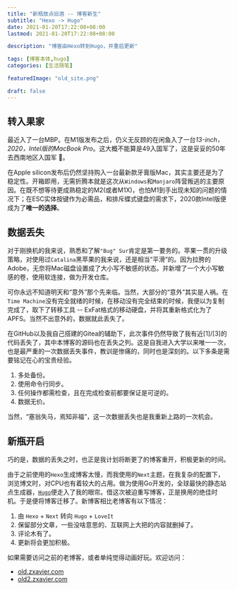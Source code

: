 ```yaml
---
title: "新瓶放点旧酒 -- 博客新生"
subtitle: "Hexo -> Hugo"
date: 2021-01-20T17:22:08+08:00
lastmod: 2021-01-20T17:22:08+08:00

description: "博客由Hexo转到Hugo，并重启更新"

tags: [博客本体,hugo]
categories: [生活随笔]

featuredImage: "old_site.png"

draft: false
---
```

<!--more-->

## 转入果家

最近入了一台MBP。在M1版发布之后，仍义无反顾的在闲鱼入了一台*13-inch，2020，Intel版的MacBook Pro*。这大概不能算是49入国军了，这是妥妥的50年去西南地区入国军 :dog:。

在Apple silicon发布后仍然坚持购入一台最新款牙膏版Mac，其实主要还是为了稳定性。开箱即用，无需折腾本就是这次从`Windows`和`Manjaro`阵营叛逃的主要原因。在既不想等待更成熟稳定的M2(或者M1X)，也怕M1到手出现未知的问题的情况下；在ESC实体按键作为必需品，和排斥蝶式键盘的需求下，2020款Intel版便成为了**唯一的选择**。

## 数据丢失

对于刚换机的我来说，熟悉和了解`"Bug" Sur`肯定是第一要务的。苹果一贯的升级策略，对使用过`Catalina`黑苹果的我来说，还是相当“平滑”的。因为拉胯的Adobe，无奈将Mac磁盘设置成了大小写不敏感的状态。并新增了一个大小写敏感的卷，使用软连接，做为开发仓库。

可你永远不知道明天和“意外”那个先来临。当然，大部分的“意外”其实是人祸。在`Time Machine`没有完全就绪的时候，在移动没有完全结束的时候，我便以为复制完成了，取下了转移工具 -- ExFat格式的移动硬盘，并将其重新格式化为了APFS。当然不出意外的，数据就此丢失了。

在GitHub以及我自己搭建的Gitea的辅助下，此次事件仍然导致了我有近[1]/[3]的代码丢失了，其中本博客的源码也在丢失之列。这是自我进入大学以来唯一一次，也是最严重的一次数据丢失事件，教训是惨痛的，同时也是深刻的。以下多条是需要铭记在心的宝贵经验。

1. 多处备份。
2. 使用命令行同步。
3. 任何操作都需检查，且在完成检查前都要保证是可逆的。
4. 数据无价。

当然，“塞翁失马，焉知非福”，这一次数据丢失也是我重新上路的一次机会。

## 新瓶开启

巧的是，数据的丢失之时，也正是我计划将断更了的博客重开，积极更新的时间。

由于之前使用的`Hexo`生成博客太慢，而我使用的`Next`主题，在我复杂的配置下，浏览博文时，对CPU也有着较大的占用。做为使用Go开发的，全球最快的静态站点生成器，[`Hugo`](https://gohugo.io/)便走入了我的眼帘。借这次被迫重写博客，正是换用的绝佳时机。于是便将博客迁移了。新博客相比老博客有以下情况：

1. 由 `Hexo` + `Next` 转向 `Hugo` + `LoveIt`
2. 保留部分文章，一些没啥意思的、互联网上大把的内容就删掉了。
3. 评论木有了。
4. 更新将会更加积极。

如果需要访问之前的老博客，或者单纯觉得动画好玩。欢迎访问：

- [old.zxavier.com](old.zxavier.com)
- [old2.zxavier.com](new.zxavier.com)
